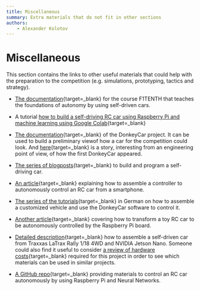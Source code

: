 ```yaml
---
title: Miscellaneous
summary: Extra materials that do not fit in other sections
authors:
    - Alexander Kolotov
---
```

# Miscellaneous

This section contains the links to other useful materials that could help with the preparation to the competition (e.g. simulations, prototyping, tactics and strategy).

  * [The documentation](https://f1tenth.org/learn.html){target=_blank} for the course F1TENTH that teaches the foundations of autonomy by using self-driven cars.

  * A tutorial [how to build a self-driving RC car using Raspberry Pi and machine learning using Google Colab](https://techwithsach.com/build-a-self-driving-rc-car-using-raspberry-pi-and-machine-learning-using-google-colab/){target=_blank}

  * [The documentation](https://docs.donkeycar.com/){target=_blank} of the DonkeyCar project. It can be used to build a preliminary viewof  how a car for the competition could look. And [here](https://makezine.com/projects/build-autonomous-rc-car-raspberry-pi/){target=_blank} is a story, interesting from an engineering point of view, of how the first DonkeyCar appeared.

  * [The series of blogposts](https://becominghuman.ai/building-self-driving-rc-car-series-1-intro-equipments-plan-8d9f579df45c){target=_blank} to build and program a self-driving car.

  * [An article](https://medium.com/@florianherrengt/building-a-basic-self-driving-rc-car-bca6a7521753){target=_blank} explaining how to assemble a controller to autonomously control an RC car from a smartphone.

  * [The series of the tutorials](https://custom-build-robots.com/roboter/autonom-fahrendes-raspberry-pi-ki-roboter-auto-software/9777){target=_blank} in German on how to assemble a customized vehicle and use the DonkeyCar software to control it.

  * [Another article](https://www.hackster.io/SQLCodeMonkey/raspberry-pi-autonomous-rc-car-a666a4){target=_blank} covering how to transform a toy RC car to be autonomously controlled by the Raspberry Pi board.

  * [Detailed description](https://github.com/NVIDIA-AI-IOT/jetracer/blob/master/docs/latrax/hardware_setup.md){target=_blank} how to assemble a self-driven car from Traxxas LaTrax Rally 1/18 4WD and NVIDIA Jetson Nano. Someone could also find it useful to consider [a review of hardware costs](https://github.com/NVIDIA-AI-IOT/jetracer/blob/master/docs/latrax/bill_of_materials.md){target=_blank} required for this project in order to see which materials can be used in similar projects.

  * [A GitHub repo](https://github.com/multunus/autonomous-rc-car){target=_blank} providing materials to control an RC car autonomously by using Raspberry Pi and Neural Networks.

